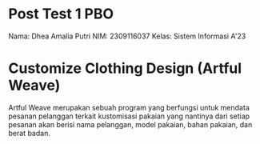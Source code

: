 # Post Test 1 PBO
Nama: Dhea Amalia Putri
NIM: 2309116037
Kelas: Sistem Informasi A'23

# Customize Clothing Design (Artful Weave)
Artful Weave merupakan sebuah program yang berfungsi untuk mendata pesanan pelanggan terkait kustomisasi pakaian yang nantinya dari setiap pesanan akan berisi nama pelanggan, model pakaian, bahan pakaian, dan berat badan.
